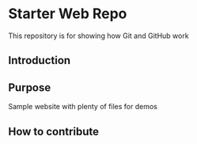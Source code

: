 # Starter Web Repo

This repository is for showing how Git and GitHub work

## Introduction


## Purpose

Sample website with plenty of files for demos

## How to contribute
